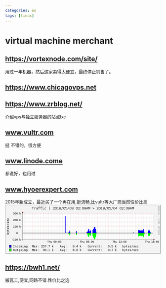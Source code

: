```yaml
---
categories: os
tags: [linux]    
---
```


# virtual machine merchant
## https://vortexnode.com/site/ 
用过一年机器，然后这家卖得太便宜，最终停止销售了。
## https://www.chicagovps.net
## https://www.zrblog.net/
介绍vps与独立服务器的站点lxc
## www.vultr.com
挺 不错的，很方便
## www.linode.come
都说好，也用过
## www.hyoerexpert.com
2015年新成立，最近买了一个再在用,挺流畅,比vultr等大厂商当然性价比高
![hyper-network-flow](/assets/img/hyper_flow1.png)

## https://bwh1.net/
搬瓦工,便宜,网路不错.性价比之选